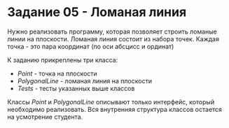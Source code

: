 # Задание 05 - Ломаная линия

Нужно реализовать программу, которая позволяет строить ломаные линии на плоскости.
Ломаная линия состоит из набора точек. Каждая точка - это пара координат (по оси абсцисс и ординат)

К заданию прикреплены три класса:
* *Point* - точка на плоскости
* *PolygonalLine* - ломаная линия на плоскости
* *Tests* - тесты указанных выше классов

Классы *Point* и *PolygonalLine* описывают только интерфейс, который необходимо реализовать. Вся внутренняя структура
классов остается на усмотрение студента.
